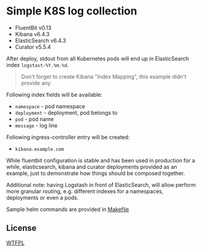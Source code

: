 # Simple K8S log collection

* FluentBit v0.13
* Kibana v6.4.3
* ElasticSearch v6.4.3
* Curator v5.5.4

After deploy, stdout from all Kubernetes pods will end up in ElasticSearch
index `logstast-%Y.%m.%d`.

> Don't forget to create Kibana "Index Mapping", this example didn't provide any 

Following index fields will be available:

* `namespace` - pod namespace
* `deployment` - deployment, pod belongs to 
* `pod` - pod name
* `message` - log line

Following ingress-controller entry will be created:
* `kibana.example.com`

While fluentbit configuration is stable and has been used in production
for a while, elasticsearch, kibana and curator deployments provided as an example, 
just to demonstrate how things should be composed together.

Additional note: having Logstash in front of ElasticSearch, will allow
perform more granular routing, e.g. different indexes for a namespaces, deployments
or even a pods.

Sample helm commands are provided in [Makefile](./Makefile)

## License

[WTFPL](http://www.wtfpl.net/)
